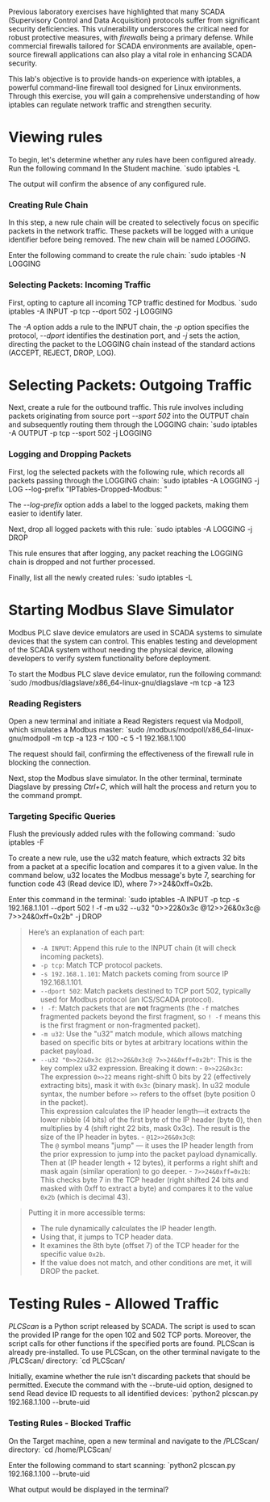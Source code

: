 Previous laboratory exercises have highlighted that many SCADA (Supervisory Control and Data Acquisition) protocols suffer from significant security deficiencies. This vulnerability underscores the critical need for robust protective measures, with _firewalls_ being a primary defense. While commercial firewalls tailored for SCADA environments are available, open-source firewall applications can also play a vital role in enhancing SCADA security.

This lab's objective is to provide hands-on experience with iptables, a powerful command-line firewall tool designed for Linux environments. Through this exercise, you will gain a comprehensive understanding of how iptables can regulate network traffic and strengthen security.
# Viewing rules

To begin, let's determine whether any rules have been configured already. Run the following command In the Student machine.
`sudo iptables -L

The output will confirm the absence of any configured rule.
### Creating Rule Chain

In this step, a new rule chain will be created to selectively focus on specific packets in the network traffic. These packets will be logged with a unique identifier before being removed. The new chain will be named _LOGGING_.

Enter the following command to create the rule chain:
`sudo iptables -N LOGGING

### Selecting Packets: Incoming Traffic

First, opting to capture all incoming TCP traffic destined for Modbus.
`sudo iptables -A INPUT -p tcp --dport 502 -j LOGGING

The _-A_ option adds a rule to the INPUT chain, the _-p_ option specifies the protocol, _--dport_ identifies the destination port, and _-j_ sets the action, directing the packet to the LOGGING chain instead of the standard actions (ACCEPT, REJECT, DROP, LOG).
# Selecting Packets: Outgoing Traffic

Next, create a rule for the outbound traffic. This rule involves including packets originating from source port _--sport 502_ into the OUTPUT chain and subsequently routing them through the LOGGING chain:
`sudo iptables -A OUTPUT -p tcp --sport 502 -j LOGGING

### Logging and Dropping Packets

First, log the selected packets with the following rule, which records all packets passing through the LOGGING chain:
`sudo iptables -A LOGGING -j LOG --log-prefix "IPTables-Dropped-Modbus: "

The _--log-prefix_ option adds a label to the logged packets, making them easier to identify later.

Next, drop all logged packets with this rule:
`sudo iptables -A LOGGING -j DROP

This rule ensures that after logging, any packet reaching the LOGGING chain is dropped and not further processed.

Finally, list all the newly created rules:
`sudo iptables -L
# Starting Modbus Slave Simulator

Modbus PLC slave device emulators are used in SCADA systems to simulate devices that the system can control. This enables testing and development of the SCADA system without needing the physical device, allowing developers to verify system functionality before deployment.

To start the Modbus PLC slave device emulator, run the following command:
`sudo /modbus/diagslave/x86_64-linux-gnu/diagslave -m tcp -a 123
### Reading Registers

Open a new terminal and initiate a Read Registers request via Modpoll, which simulates a Modbus master:
`sudo /modbus/modpoll/x86_64-linux-gnu/modpoll -m tcp -a 123 -r 100 -c 5 -1 192.168.1.100

The request should fail, confirming the effectiveness of the firewall rule in blocking the connection.

Next, stop the Modbus slave simulator. In the other terminal, terminate Diagslave by pressing _Ctrl+C_, which will halt the process and return you to the command prompt.
### Targeting Specific Queries

Flush the previously added rules with the following command:
`sudo iptables -F

To create a new rule, use the u32 match feature, which extracts 32 bits from a packet at a specific location and compares it to a given value. In the command below, u32 locates the Modbus message's byte 7, searching for function code 43 (Read device ID), where 7>>24&0xff=0x2b.

Enter this command in the terminal:
`sudo iptables -A INPUT -p tcp -s 192.168.1.101 --dport 502 ! -f -m u32 --u32 "0>>22&0x3c @12>>26&0x3c@ 7>>24&0xff=0x2b" -j DROP

>Here’s an explanation of each part:
>  - `-A INPUT`: Append this rule to the INPUT chain (it will check incoming packets).
>- `-p tcp`: Match TCP protocol packets.
>- `-s 192.168.1.101`: Match packets coming from source IP 192.168.1.101.
>- `--dport 502`: Match packets destined to TCP port 502, typically used for Modbus protocol (an ICS/SCADA protocol).
>- `! -f`: Match packets that are **not** fragments (the `-f` matches fragmented packets beyond the first fragment, so `! -f` means this is the first fragment or non-fragmented packet).
>- `-m u32`: Use the "u32" match module, which allows matching based on specific bits or bytes at arbitrary locations within the packet payload.
>- `--u32 "0>>22&0x3c @12>>26&0x3c@ 7>>24&0xff=0x2b"`: This is the key complex u32 expression. Breaking it down:
    - `0>>22&0x3c`:  
        The expression `0>>22` means right-shift 0 bits by 22 (effectively extracting bits), mask it with `0x3c` (binary mask). In u32 module syntax, the number before `>>` refers to the offset (byte position 0 in the packet).  
        This expression calculates the IP header length—it extracts the lower nibble (4 bits) of the first byte of the IP header (byte 0), then multiplies by 4 (shift right 22 bits, mask 0x3c). The result is the size of the IP header in bytes.
    - `@12>>26&0x3c@`:  
        The `@` symbol means "jump" — it uses the IP header length from the prior expression to jump into the packet payload dynamically. Then at (IP header length + 12 bytes), it performs a right shift and mask again (similar operation) to go deeper.
    - `7>>24&0xff=0x2b`:  
        This checks byte 7 in the TCP header (right shifted 24 bits and masked with 0xff to extract a byte) and compares it to the value `0x2b` (which is decimal 43).

>Putting it in more accessible terms:
>- The rule dynamically calculates the IP header length.
>- Using that, it jumps to TCP header data.
>- It examines the 8th byte (offset 7) of the TCP header for the specific value `0x2b`.
>- If the value does not match, and other conditions are met, it will DROP the packet.
# Testing Rules - Allowed Traffic

_PLCScan_ is a Python script released by SCADA. The script is used to scan the provided IP range for the open 102 and 502 TCP ports. Moreover, the script calls for other functions if the specified ports are found. PLCScan is already pre-installed. To use PLCScan, on the other terminal navigate to the /PLCScan/ directory:
`cd PLCScan/

Initially, examine whether the rule isn't discarding packets that should be permitted. Execute the command with the --brute-uid option, designed to send Read device ID requests to all identified devices:
`python2 plcscan.py 192.168.1.100 --brute-uid

### Testing Rules - Blocked Traffic

On the Target machine, open a new terminal and navigate to the /PLCScan/ directory:
`cd /home/PLCScan/

Enter the following command to start scanning:
`python2 plcscan.py 192.168.1.100 --brute-uid

What output would be displayed in the terminal?



